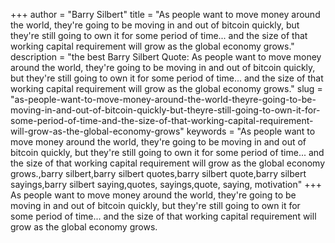 +++
author = "Barry Silbert"
title = "As people want to move money around the world, they're going to be moving in and out of bitcoin quickly, but they're still going to own it for some period of time... and the size of that working capital requirement will grow as the global economy grows."
description = "the best Barry Silbert Quote: As people want to move money around the world, they're going to be moving in and out of bitcoin quickly, but they're still going to own it for some period of time... and the size of that working capital requirement will grow as the global economy grows."
slug = "as-people-want-to-move-money-around-the-world-theyre-going-to-be-moving-in-and-out-of-bitcoin-quickly-but-theyre-still-going-to-own-it-for-some-period-of-time-and-the-size-of-that-working-capital-requirement-will-grow-as-the-global-economy-grows"
keywords = "As people want to move money around the world, they're going to be moving in and out of bitcoin quickly, but they're still going to own it for some period of time... and the size of that working capital requirement will grow as the global economy grows.,barry silbert,barry silbert quotes,barry silbert quote,barry silbert sayings,barry silbert saying,quotes, sayings,quote, saying, motivation"
+++
As people want to move money around the world, they're going to be moving in and out of bitcoin quickly, but they're still going to own it for some period of time... and the size of that working capital requirement will grow as the global economy grows.
